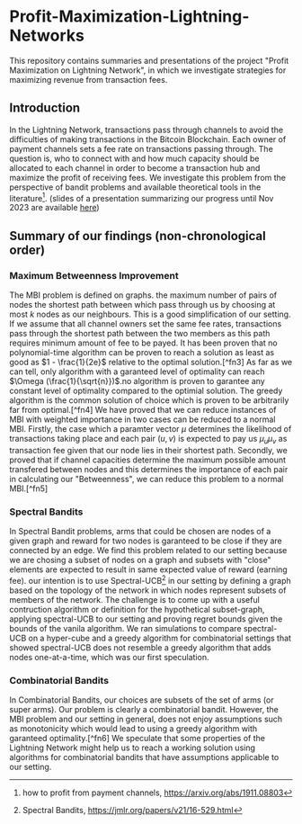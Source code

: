 # Profit-Maximization-Lightning-Networks

This repository contains summaries and presentations of the project "Profit Maximization on Lightning Network", in which we investigate strategies for maximizing revenue from transaction fees.

## Introduction
In the Lightning Network, transactions pass through channels to avoid the difficulties of making transactions in the Bitcoin Blockchain. Each owner of payment channels sets a fee rate on transactions passing through. The question is, 
who to connect with and how much capacity should be allocated to each channel in order to become a transaction hub and maximize the profit of receiving fees. We investigate this problem from the perspective of bandit problems and available
theoretical tools in the literature[^fn1]. (slides of a presentation summarizing our progress until Nov 2023 are available [here](presentations/november_report.pdf))

## Summary of our findings (non-chronological order)
### Maximum Betweenness Improvement
The MBI problem is defined on graphs. the maximum number of pairs of nodes the shortest path between which pass through us 
by choosing at most $k$ nodes as our neighbours. This is a good simplification of our setting. If we assume that
all channel owners set the same fee rates, transactions pass through the shortest path between the two members as this path
requires minimum amount of fee to be payed. It has been proven that no polynomial-time algorithm can be proven to
reach a solution as least as good as $1 - \frac{1}{2e}$ relative to the optimal solution.[^fn3] As far as we can tell, only algorithm with a garanteed level of optimality 
can reach $\Omega (\frac{1}{\sqrt{n}})$.no algorithm is proven to garantee any constant
level of optimality compared to the optimial solution. The greedy algorithm is the common solution of choice which is
proven to be arbitrarily far from optimal.[^fn4] We have proved that we can reduce instances of MBI with weighted importance in two cases can be reduced to a normal MBI.
Firstly, the case which a paramter vector $\mu$ determines the likelihood of transactions taking place and each pair $(u,v)$ is expected
to pay us $\mu_u\mu_v$ as transaction fee given that our node lies in their shortest path. Secondly, we proved that
if channel capacities determine the maximum possible amount transfered between nodes and this determines the importance of each pair in
calculating our "Betweenness", we can reduce this problem to a normal MBI.[^fn5]

### Spectral Bandits
In Spectral Bandit problems, arms that could be chosen are nodes of a given graph and reward for two nodes is garanteed to be 
close if they are connected by an edge. We find this problem related to our setting because we are chosing a subset of nodes
on a graph and subsets with "close" elements are expected to result in same expected value of reward (earning fee). our intention is to use Spectral-UCB[^fn2]
in our setting by defining a graph based on the topology of the network in which nodes represent subsets of members of the network. The challenge is to 
come up with a useful contruction algorithm or definition for the hypothetical subset-graph, applying spectral-UCB
to our setting and proving regret bounds given the bounds of the vanila algorithm. We ran simulations to compare spectral-UCB on 
a hyper-cube and a greedy algorithm for combinatorial settings that showed spectral-UCB does not resemble a greedy algorithm that
adds nodes one-at-a-time, which was our first speculation.

### Combinatorial Bandits
In Combinatorial Bandits, our choices are subsets of the set of arms (or super arms). Our problem is clearly
a combinatorial bandit. However, the MBI problem and our setting in general, does not enjoy assumptions such as 
monotonicity which would lead to using a greedy algorithm with garanteed optimality.[^fn6] We speculate that
some properties of the Lightning Network might help us to reach a working solution using algorithms for combinatorial bandits
that have assumptions applicable to our setting.





[^fn1]: how to profit from payment channels, https://arxiv.org/abs/1911.08803
[^fn2]: Spectral Bandits, https://jmlr.org/papers/v21/16-529.html

